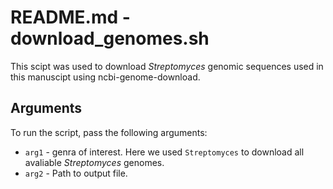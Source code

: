 # **README.md - download_genomes.sh**

This scipt was used to download *Streptomyces* genomic sequences used in this manuscipt using ncbi-genome-download.

## **Arguments**
To run the script, pass the following arguments:

- `arg1` - genra of interest. Here we used `Streptomyces` to download all avaliable *Streptomyces* genomes.
- `arg2` - Path to output file.

